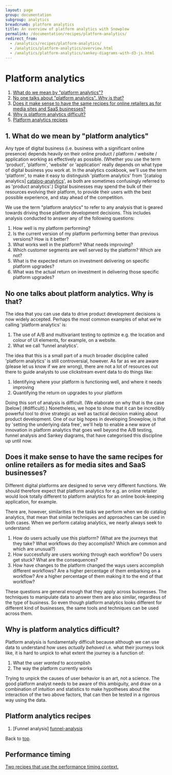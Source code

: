 ```yaml
---
layout: page
group: documentation
subgroup: analytics
breadcrumb: platform analytics
title: An overview of platform analytics with Snowplow
permalink: /documentation/recipes/platform-analytics/
redirect_from:
  - /analytics/recipes/platform-analytics/
  - /analytics/platform-analytics/overview.html
  - /analytics/platform-analytics/sankey-diagrams-with-d3-js.html
---
```


<h1>Platform analytics</h1>

1. [What do we mean by "platform analytics"?](#what)
2. [No one talks about "platform analytics". Why is that?](#why)
3. [Does it make sense to have the same recipes for online retailers as for media sites and SaaS businesses?](#same-or-different)
4. [Why is platform analytics difficult?](#difficult)
5. [Platform analytics recipes](#recipes)

<div class="html">
<a name="what"><h2>1. What do we mean by "platform analytics"</h2></a>
</div>

Any type of digital business (i.e. business with a significant online presence) depends heavily on their online product / platform / website / application working as effectively as possible. (Whether you use the term 'product', 'platform', 'website' or 'application' really depends on what type of digital business you work at. In the analytics cookbook, we'll use the term 'platform', to make it easy to distinguish 'platform analytics' from '[catalog analytics] [catalog-analytics]', as both are sometimes confusingly referred to as 'product analytics'.) Digital businesses may spend the bulk of their resources evolving their platform, to provide their users with the best possible experience, and stay ahead of the competition.

We use the term "platform analytics" to refer to any analysis that is geared towards driving those platform development decisions. This includes analysis conducted to answer any of the following questions:

1. How well is my platform performing?
2. Is the current version of my platform performing better than previous versions? How is it better?
3. What works well in the platform? What needs improving?
4. Which customer segments are well served by the platform? Which are not?
5. What is the expected return on investment delivering on specific platform upgrades?
6. What was the actual return on investment in delivering those specific platform upgrades?

<div class="html">
<a name="why"><h2>No one talks about platform analytics. Why is that?</h2></a>
</div>

The idea that you can use data to drive product development decisions is now widely accepted. Perhaps the most common examples of what we're calling 'platform analytics' is:

1. The use of A/B and multivariant testing to optimize e.g. the location and colour of UI elements, for example, on a website.
2. What we call 'funnel analytics'.

The idea that this is a small part of a much broader discipline called 'platform analytics' is still controversial, however. As far as we are aware (please let us know if we are wrong), there are not a lot of resources out there to guide analysts to use clickstream event data to do things like:

1. Identifying where your platform is functioning well, and where it needs improving
2. Quantifying the return on upgrades to your platform

Doing this sort of analysis is difficult. (We elaborate on why that is the case [below] (#difficult).) Nonetheless, we hope to show that it can be incredibly powerful tool to drive strategic as well as tactical decision making about product development. One of our big hopes in developing Snowplow, is that by 'setting the underlying data free', we'll help to enable a new wave of innovation in platform analytics that goes well beyond the A/B testing, funnel analysis and Sankey diagrams, that have categorised this discipline up until now.

<div class="html">
<a name="same-or-different"><h2>Does it make sense to have the same recipes for online retailers as for media sites and SaaS businesses?</h2></a>
</div>

Different digital platforms are designed to serve very different functions. We should therefore expect that platform analytics for e.g. an online retailer would look totally different to platform analytics for an online book-keeping application, for example.

There are, however, similarities in the tasks we perform when we do catalog analytics, that mean that similar techniques and approaches can be used in both cases. When we perform catalog analytics, we nearly always seek to understand:

1. How do users actually use this platform? (What are the journeys that they take? What workflows do they accomplish? Which are common and which are unusual?)
2. How successfully are users working through each workflow? Do users get stuck? What are the consequences?
3. How have changes to the platform changed the ways users accomplish different workflows? Are a higher percentage of them embarking on a workflow? Are a higher percentage of them making it to the end of that workflow?

These questions are general enough that they apply across businesses. The techniques to manipulate data to answer them are also similar, regardless of the type of business. So even though platform analytics looks different for different kind of businesses, the same tools and techniques can be used across them.

<div class="html">
<a name="difficult"><h2>Why is platform analytics difficult?</h2></a>
</div>

Platform analysis is fundamentally difficult because although we can use data to understand how uses *actually behaved* i.e. what their journeys look like, it is hard to unpick to what extent the journey is a function of:

1. What the user *wanted* to accomplish
2. The way the platform currently works

Trying to unpick the causes of user behavior is an art, not a science. The good platform analyst needs to be aware of this ambiguity, and draw on a combination of intuition and statistics to make hypotheses about the interaction of the two above factors, that can then be tested in a rigorous way using the data.

<div class="html">
<a name="recipes"><h2>Platform analytics recipes</h2></a>
</div>

1. [Funnel analysis] [funnel-analysis]

Back to [top](#top).

<div class="html">
<a name="performance"><h2>Performance timing</h2></a>
</div>

<a href="/documentation/recipes/platform-analytics/performance-timing/">Two recipes that use the performance timing context.</a>

[catalog-analytics]: /analytics/platform-analytics/overview.html
[funnel-analysis]: /analytics/platform-analytics/funnel-analysis.html
[sankey-diagrams]: /analytics/platform-analytics/sankey-diagrams-with-d3-js.html
